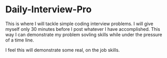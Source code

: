 # Daily-Interview-Pro
This is where I will tackle simple coding interview problems. I will give myself only 30 minutes before I post whatever I have accomplished. This way I can demonstrate my problem sovling skills while under the pressure of a time line.

I feel this will demonstrate some real, on the job skills.

